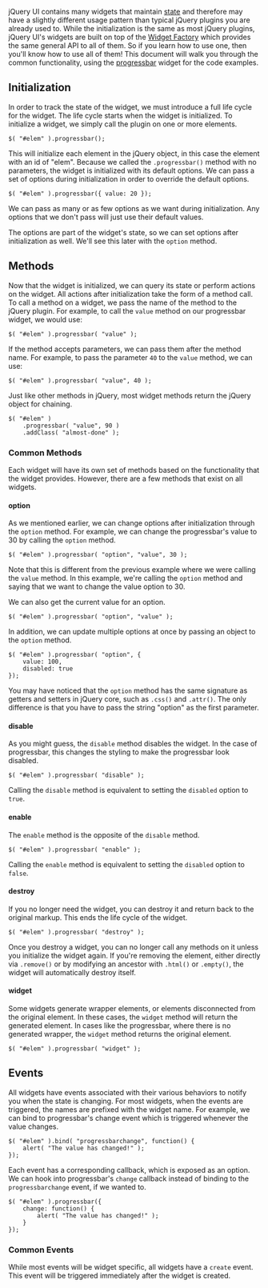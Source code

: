 <script>{
	"title": "How jQuery UI Works",
	"level": "beginner"
}</script>

jQuery UI contains many widgets that maintain [state](http://en.wikipedia.org/wiki/State_%28computer_science%29) and therefore may have a slightly different usage pattern than typical jQuery plugins you are already used to. While the initialization is the same as most jQuery plugins, jQuery UI's widgets are built on top of the [Widget Factory](/jquery-ui/widget-factory/) which provides the same general API to all of them. So if you learn how to use one, then you'll know how to use all of them! This document will walk you through the common functionality, using the [progressbar](http://jqueryui.com/progressbar/) widget for the code examples.

## Initialization

In order to track the state of the widget, we must introduce a full life cycle for the widget. The life cycle starts when the widget is initialized. To initialize a widget, we simply call the plugin on one or more elements.

```
$( "#elem" ).progressbar();
```

This will initialize each element in the jQuery object, in this case the element with an id of "elem". Because we called the `.progressbar()` method with no parameters, the widget is initialized with its default options. We can pass a set of options during initialization in order to override the default options.

```
$( "#elem" ).progressbar({ value: 20 });
```

We can pass as many or as few options as we want during initialization. Any options that we don't pass will just use their default values.

The options are part of the widget's state, so we can set options after initialization as well. We'll see this later with the `option` method.

## Methods

Now that the widget is initialized, we can query its state or perform actions on the widget. All actions after initialization take the form of a method call. To call a method on a widget, we pass the name of the method to the jQuery plugin. For example, to call the `value` method on our progressbar widget, we would use:

```
$( "#elem" ).progressbar( "value" );
```

If the method accepts parameters, we can pass them after the method name. For example, to pass the parameter `40` to the `value` method, we can use:

```
$( "#elem" ).progressbar( "value", 40 );
```

Just like other methods in jQuery, most widget methods return the jQuery object for chaining.

```
$( "#elem" )
	.progressbar( "value", 90 )
	.addClass( "almost-done" );
```

### Common Methods

Each widget will have its own set of methods based on the functionality that the widget provides. However, there are a few methods that exist on all widgets.

#### option

As we mentioned earlier, we can change options after initialization through the `option` method. For example, we can change the progressbar's value to 30 by calling the `option` method.

```
$( "#elem" ).progressbar( "option", "value", 30 );
```

Note that this is different from the previous example where we were calling the `value` method. In this example, we're calling the `option` method and saying that we want to change the value option to 30.

We can also get the current value for an option.

```
$( "#elem" ).progressbar( "option", "value" );
```

In addition, we can update multiple options at once by passing an object to the `option` method.

```
$( "#elem" ).progressbar( "option", {
	value: 100,
	disabled: true
});
```

You may have noticed that the `option` method has the same signature as getters and setters in jQuery core, such as `.css()` and `.attr()`. The only difference is that you have to pass the string "option" as the first parameter.

#### disable

As you might guess, the `disable` method disables the widget. In the case of progressbar, this changes the styling to make the progressbar look disabled.

```
$( "#elem" ).progressbar( "disable" );
```

Calling the `disable` method is equivalent to setting the `disabled` option to `true`.

#### enable

The `enable` method is the opposite of the `disable` method.

```
$( "#elem" ).progressbar( "enable" );
```

Calling the `enable` method is equivalent to setting the `disabled` option to `false`.

#### destroy

If you no longer need the widget, you can destroy it and return back to the original markup. This ends the life cycle of the widget.

```
$( "#elem" ).progressbar( "destroy" );
```

Once you destroy a widget, you can no longer call any methods on it unless you initialize the widget again. If you're removing the element, either directly via `.remove()` or by modifying an ancestor with `.html()` or `.empty()`, the widget will automatically destroy itself.

#### widget

Some widgets generate wrapper elements, or elements disconnected from the original element. In these cases, the `widget` method will return the generated element. In cases like the progressbar, where there is no generated wrapper, the `widget` method returns the original element.

```
$( "#elem" ).progressbar( "widget" );
```

## Events

All widgets have events associated with their various behaviors to notify you when the state is changing. For most widgets, when the events are triggered, the names are prefixed with the widget name. For example, we can bind to progressbar's change event which is triggered whenever the value changes.

```
$( "#elem" ).bind( "progressbarchange", function() {
	alert( "The value has changed!" );
});
```

Each event has a corresponding callback, which is exposed as an option. We can hook into progressbar's `change` callback instead of binding to the `progressbarchange` event, if we wanted to.

```
$( "#elem" ).progressbar({
	change: function() {
		alert( "The value has changed!" );
	}
});
```

### Common Events

While most events will be widget specific, all widgets have a `create` event. This event will be triggered immediately after the widget is created.
